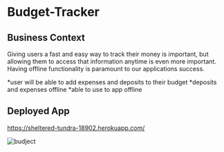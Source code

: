 # Budget-Tracker

## Business Context

Giving users a fast and easy way to track their money is important, but allowing them to access that information anytime is even more important. Having offline functionality is paramount to our applications success.

*user will be able to add expenses and deposits to their budget
*deposits and expenses offline
*able to use to app offline

## Deployed App

https://sheltered-tundra-18902.herokuapp.com/

![budject](https://user-images.githubusercontent.com/66528327/102024232-74251080-3d56-11eb-9614-4baad3c165cf.PNG)
